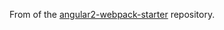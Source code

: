 From of the [angular2-webpack-starter](https://github.com/angularclass/angular2-webpack-starter) repository.
